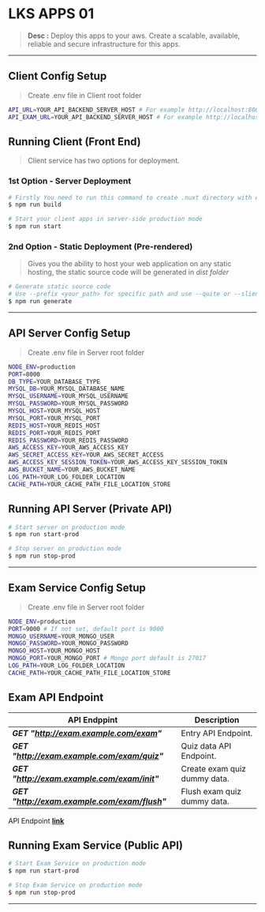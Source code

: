 # LKS APPS 01

> **Desc :** Deploy this apps to your aws. Create a scalable, available, reliable and secure infrastructure for this apps.

<hr>

## Client Config Setup
> Create .env file in Client root folder
```sh
API_URL=YOUR_API_BACKEND_SERVER_HOST # For example http://localhost:8000
API_EXAM_URL=YOUR_API_BACKEND_SERVER_HOST # For example http://localhost:9000/exam
```
## Running Client (Front End)
> Client service has two options for deployment.

### 1st Option - Server Deployment
```sh
# Firstly You need to run this command to create .nuxt directory with everything inside ready to start
$ npm run build 

# Start your client apps in server-side production mode
$ npm run start 

```
### 2nd Option - Static Deployment (Pre-rendered)
> Gives you the ability to host your web application on any static hosting, the static source code will be generated in *dist folder*
```sh
# Generate static source code
# Use --prefix <your_path> for specific path and use --quite or --slient for suppressing the output of npm
$ npm run generate

```

<hr>

## API Server Config Setup
> Create .env file in Server root folder
```sh
NODE_ENV=production
PORT=8000
DB_TYPE=YOUR_DATABASE_TYPE
MYSQL_DB=YOUR_MYSQL_DATABASE_NAME
MYSQL_USERNAME=YOUR_MYSQL_USERNAME
MYSQL_PASSWORD=YOUR_MYSQL_PASSWORD
MYSQL_HOST=YOUR_MYSQL_HOST
MYSQL_PORT=YOUR_MYSQL_PORT
REDIS_HOST=YOUR_REDIS_HOST
REDIS_PORT=YOUR_REDIS_PORT
REDIS_PASSWORD=YOUR_REDIS_PASSWORD
AWS_ACCESS_KEY=YOUR_AWS_ACCESS_KEY
AWS_SECRET_ACCESS_KEY=YOUR_AWS_SECRET_ACCESS
AWS_ACCESS_KEY_SESSION_TOKEN=YOUR_AWS_ACCESS_KEY_SESSION_TOKEN
AWS_BUCKET_NAME=YOUR_AWS_BUCKET_NAME
LOG_PATH=YOUR_LOG_FOLDER_LOCATION
CACHE_PATH=YOUR_CACHE_PATH_FILE_LOCATION_STORE
```
## Running API Server (Private API)
```sh
# Start server on production mode
$ npm run start-prod 

# Stop server on production mode
$ npm run stop-prod 
```

<hr>

## Exam Service Config Setup
> Create .env file in Server root folder
```sh
NODE_ENV=production
PORT=9000 # If not set, default port is 9000
MONGO_USERNAME=YOUR_MONGO_USER
MONGO_PASSWORD=YOUR_MONGO_PASSWORD
MONGO_HOST=YOUR_MONGO_HOST
MONGO_PORT=YOUR_MONGO_PORT # Mongo port default is 27017
LOG_PATH=YOUR_LOG_FOLDER_LOCATION
CACHE_PATH=YOUR_CACHE_PATH_FILE_LOCATION_STORE
```

## Exam API Endpoint
| API Endppint                               | Description                         | 
| ------------------------------------- | ----------------------------------- | 
| ***GET "http://exam.example.com/exam"*** | Entry API Endpoint. |
| ***GET "http://exam.example.com/exam/quiz"*** | Quiz data API Endpoint. |
| ***GET "http://exam.example.com/exam/init"*** | Create exam quiz dummy data. |
| ***GET "http://exam.example.com/exam/flush"*** | Flush exam quiz dummy data. |

API Endpoint [**link**](https://documenter.getpostman.com/view/32005248/2sAYdbPDUR)

## Running Exam Service (Public API)
```sh
# Start Exam Service on production mode
$ npm run start-prod 

# Stop Exam Service on production mode
$ npm run stop-prod 
```

<hr>